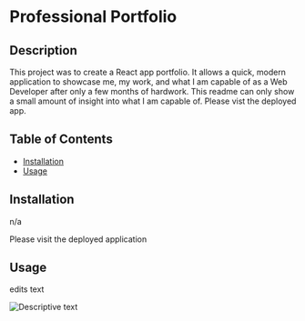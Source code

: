 # Professional Portfolio

## Description 

This project was to create a React app portfolio. It allows a quick, modern application to showcase me, my work, and what I am capable of as a Web Developer after only a few months of hardwork. This readme can only show a small amount of insight into what I am capable of. Please vist the deployed app.
 
## Table of Contents
 
- [Installation](#installation)
- [Usage](#usage)

##  Installation 

n/a

Please visit the deployed application

## Usage 

edits text 

![Descriptive text](assets/images/screenshot.png) 

